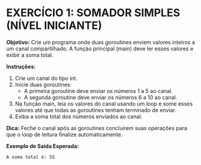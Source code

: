 # EXERCÍCIO 1: SOMADOR SIMPLES (NÍVEL INICIANTE)

**Objetivo:** Crie um programa onde duas goroutines enviem valores inteiros a um canal compartilhado. A função principal (main) deve ler esses valores e exibir a soma total.

**Instruções:**
1. Crie um canal do tipo int.
2. Inicie duas goroutines:
    * A primeira goroutine deve enviar os números 1 a 5 ao canal.
    * A segunda goroutine deve enviar os números 6 a 10 ao canal.
3. Na função main, leia os valores do canal usando um loop e some esses valores até que todas as goroutines tenham terminado de enviar.
4. Exiba a soma total dos números enviados ao canal.

**Dica:** Feche o canal após as goroutines concluírem suas operações para que o loop de leitura finalize automaticamente.

**Exemplo de Saída Esperada:**
```sh
A soma total é: 55
```